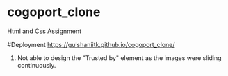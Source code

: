 # cogoport_clone
Html and Css Assignment


#Deployment 
https://gulshaniitk.github.io/cogoport_clone/



1. Not able to design the "Trusted by" element as the images were sliding continuously.  
